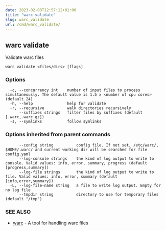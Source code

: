 ```yaml
---
date: 2023-02-03T12:57:12+01:00
title: "warc validate"
slug: warc_validate
url: /cmd/warc_validate/
---
```

## warc validate

Validate warc files

```
warc validate <files/dirs> [flags]
```

### Options

```
  -c, --concurrency int    number of input files to process simultaneously. The default value is 1.5 x <number of cpu cores> (default 24)
  -h, --help               help for validate
  -r, --recursive          walk directories recursively
      --suffixes strings   filter files by suffixes (default [.warc,.warc.gz])
  -s, --symlinks           follow symlinks
```

### Options inherited from parent commands

```
      --config string          config file. If not set, /etc/warc/, $HOME/.warc/ and current working dir will be searched for file config.yaml
      --log-console strings    the kind of log output to write to console. Valid values: info, error, summary, progress (default [progress,summary])
      --log-file strings       the kind of log output to write to file. Valid values: info, error, summary (default [info,error,summary])
  -L, --log-file-name string   a file to write log output. Empty for no log file
      --tmpdir string          directory to use for temporary files (default "/tmp")
```

### SEE ALSO

* [warc](../warc/)	 - A tool for handling warc files

